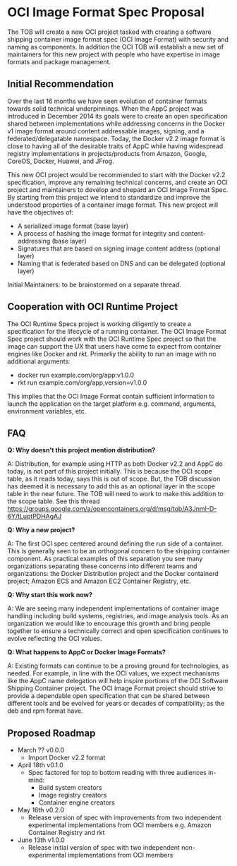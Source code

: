 # OCI Image Format Spec Proposal

The TOB will create a new OCI project tasked with creating a software shipping container image format spec (OCI Image Format) with security and naming as components. In addition the OCI TOB will establish a new set of maintainers for this new project with people who have expertise in image formats and package management.

## Initial Recommendation

Over the last 16 months we have seen evolution of container formats towards solid technical underpinnings. When the AppC project was introduced in December 2014 its goals were to create an open specification shared between implementations while addressing concerns in the Docker v1 image format around content addressable images, signing, and a federated/delegatable namespace. Today, the Docker v2.2 image format is close to having all of the desirable traits of AppC while having widespread registry implementations in projects/products from Amazon, Google, CoreOS, Docker, Huawei, and JFrog.

This new OCI project would be recommended to start with the Docker v2.2 specification, improve any remaining technical concerns, and create an OCI project and maintainers to develop and shepard an OCI Image Fromat Spec. By starting from this project we intend to standardize and improve the understood properties of a container image format. This new project will have the objectives of:

* A serialized image format (base layer)
* A process of hashing the image format for integrity and content-addressing (base layer)
* Signatures that are based on signing image content address (optional layer)
* Naming that is federated based on DNS and can be delegated (optional layer)

Initial Maintainers: to be brainstormed on a separate thread.

## Cooperation with OCI Runtime Project

The OCI Runtime Specs project is working diligently to create a specification for the lifecycle of a running container. The OCI Image Format Spec project should work with the OCI Runtime Spec project so that the image can support the UX that users have come to expect from container engines like Docker and rkt. Primarliy the ability to run an image with no additional arguments:

* docker run example.com/org/app:v1.0.0
* rkt run example.com/org/app,version=v1.0.0

This implies that the OCI Image Format contain sufficient information to launch the application on the target platform e.g. command, arguments, environment variables, etc.

## FAQ

**Q: Why doesn't this project mention distribution?**

A: Distribution, for example using HTTP as both Docker v2.2 and AppC do today, is not part of this project initially. This is because the OCI scope table, as it reads today, says this is out of scope. But, the TOB discussion has deemed it is necessary to add this as an optional layer in the scope table in the near future. The TOB will need to work to make this addition to the scope table. See this thread https://groups.google.com/a/opencontainers.org/d/msg/tob/A3JnmI-D-6Y/tLuptPDHAgAJ

**Q: Why a new project?**

A: The first OCI spec centered around defining the run side of a container. This is generally seen to be an orthogonal concern to the shipping container component. As practical examples of this separation you see many organizations separating these concerns into different teams and organizations: the Docker Distribution project and the Docker containerd project; Amazon ECS and Amazon EC2 Container Registry, etc.

**Q: Why start this work now?**

A: We are seeing many independent implementations of container image handling including build systems, registries, and image analysis tools. As an organization we would like to encourage this growth and bring people together to ensure a technically correct and open specification continues to evolve reflecting the OCI values.

**Q: What happens to AppC or Docker Image Formats?**

A: Existing formats can continue to be a proving ground for technologies, as needed. For example, in line with the OCI values, we expect mechanisms like the AppC name delegation will help inspire portions of the OCI Software Shipping Container project. The OCI Image Format project should strive to provide a dependable open specification that can be shared between different tools and be evolved for years or decades of compatibility; as the deb and rpm format have.

## Proposed Roadmap

* March ?? v0.0.0
  * Import Docker v2.2 format
* April 18th v0.1.0
  * Spec factored for top to bottom reading with three audiences in-mind:
    * Build system creators
    * Image registry creators
    * Container engine creators
* May 16th v0.2.0
  * Release version of spec with improvements from two independent experimental implementations from OCI members e.g. Amazon Container Registry and rkt
* June 13th v1.0.0
  * Release initial version of spec with two independent non-experimental implementations from OCI members

